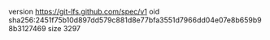 version https://git-lfs.github.com/spec/v1
oid sha256:2451f75b10d897dd579c881d8e77bfa3551d7966dd04e07e8b659b98b3127469
size 3297
